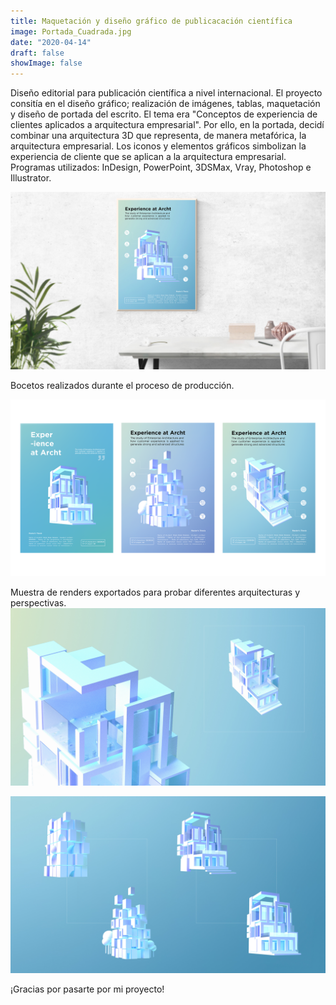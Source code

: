 ```yaml
---
title: Maquetación y diseño gráfico de publicacación científica
image: Portada_Cuadrada.jpg
date: "2020-04-14"
draft: false
showImage: false
---
```


Diseño editorial para publicación científica a nivel internacional. El proyecto consitía en el diseño gráfico; realización de imágenes, tablas, maquetación y diseño de portada del escrito. 
El tema era "Conceptos de experiencia de clientes aplicados a arquitectura empresarial". Por ello, en la portada, decidí combinar una arquitectura 3D que representa, de manera metafórica, la arquitectura empresarial. Los iconos y elementos gráficos simbolizan la experiencia de cliente que se aplican a la arquitectura empresarial. 
Programas utilizados: InDesign, PowerPoint, 3DSMax, Vray, Photoshop e Illustrator.

![Diseño de portada](/images/Portada.jpg "Cover design")

Bocetos realizados durante el proceso de producción.

![Bocetos](/images/Sketches.png "Bocetos")

Muestra de renders exportados para probar diferentes arquitecturas y perspectivas.
![Renders1](/images/Renders1.jpg "Renders1")

![Renders2](/images/Renders2.jpg "Renders2")

¡Gracias por pasarte por mi proyecto!
